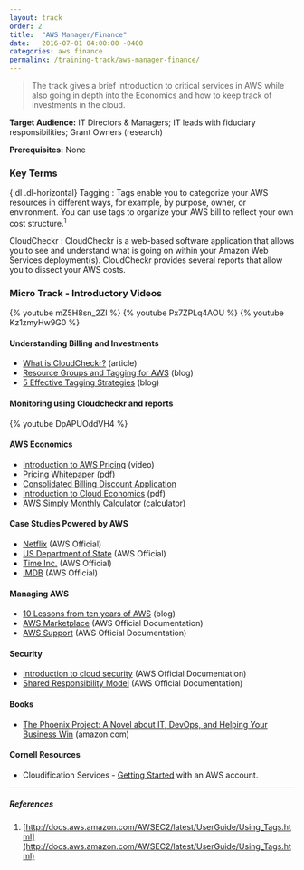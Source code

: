 ```yaml
---
layout: track
order: 2
title:  "AWS Manager/Finance"
date:   2016-07-01 04:00:00 -0400
categories: aws finance
permalink: /training-track/aws-manager-finance/
---
```


> The track gives a brief introduction to critical services in AWS
> while also going in depth into the Economics and how to keep track of investments in the cloud.

**Target Audience:** IT Directors & Managers; IT leads with fiduciary responsibilities; Grant Owners (research)

**Prerequisites:** None

### Key Terms

{:dl .dl-horizontal}
Tagging
: Tags enable you to categorize your AWS resources in different ways, for example, by purpose, owner, or environment. You can use tags to organize your AWS bill to reflect your own cost structure.<sup>1</sup>

CloudCheckr
: CloudCheckr is a web-based software application that allows you to see and understand what is going on within your Amazon Web Services deployment(s). CloudCheckr provides several reports that allow you to dissect your AWS costs.

### Micro Track - Introductory Videos

{% youtube mZ5H8sn_2ZI %}
{% youtube Px7ZPLq4AOU %}
{% youtube Kz1zmyHw9G0 %}

#### Understanding Billing and Investments
* [What is CloudCheckr?](http://support.cloudcheckr.com/what-is-cloudcheckr/) (article)
* [Resource Groups and Tagging for AWS](https://aws.amazon.com/blogs/aws/resource-groups-and-tagging/) (blog)
* [5 Effective Tagging Strategies](https://www.botmetric.com/blog/5-effective-tagging-strategies-for-aws-cloud-cost-allocation/) (blog)

#### Monitoring using Cloudcheckr and reports
{% youtube DpAPUOddVH4 %}

#### AWS Economics
* [Introduction to AWS Pricing](https://www.youtube.com/watch?v=op_9NfAVedY) (video)
* [Pricing Whitepaper](https://d0.awsstatic.com/whitepapers/aws_pricing_overview.pdf) (pdf)
* [Consolidated Billing Discount Application](http://docs.aws.amazon.com/awsaccountbilling/latest/aboutv2/con-bill-blended-rates.html)
* [Introduction to Cloud Economics](https://d0.awsstatic.com/whitepapers/introduction-to-aws-cloud-economics-final.pdf) (pdf)
* [AWS Simply Monthly Calculator](http://calculator.s3.amazonaws.com/index.html) (calculator)

#### Case Studies Powered by AWS
* [Netflix](https://aws.amazon.com/solutions/case-studies/netflix/?pg=main-customer-success-page) (AWS Official)
* [US Department of State](https://aws.amazon.com/solutions/case-studies/exchangesconnect/) (AWS Official)
* [Time Inc.](https://aws.amazon.com/solutions/case-studies/time-inc/?pg=main-customer-success-page) (AWS Official)
* [IMDB](https://aws.amazon.com/solutions/case-studies/imdb/) (AWS Official)

#### Managing AWS
* [10 Lessons from ten years of AWS](http://www.allthingsdistributed.com/2016/03/10-lessons-from-10-years-of-aws.html) (blog)
* [AWS Marketplace](https://aws.amazon.com/documentation/marketplace/) (AWS Official Documentation)
* [AWS Support](https://aws.amazon.com/documentation/aws-support/) (AWS Official Documentation)

#### Security
* [Introduction to cloud security](https://aws.amazon.com/security/introduction-to-cloud-security/) (AWS Official Documentation)
* [Shared Responsibility Model](https://aws.amazon.com/compliance/shared-responsibility-model/) (AWS Official Documentation)

#### Books
* [The Phoenix Project: A Novel about IT, DevOps, and Helping Your Business Win](https://www.amazon.com/Phoenix-Project-DevOps-Helping-Business/dp/0988262592) (amazon.com)

#### Cornell Resources
* Cloudification Services - [Getting Started](http://blogs.cornell.edu/cloudification/getting-started/) with an AWS account.

---

##### References
1. [http://docs.aws.amazon.com/AWSEC2/latest/UserGuide/Using_Tags.html](http://docs.aws.amazon.com/AWSEC2/latest/UserGuide/Using_Tags.html)
